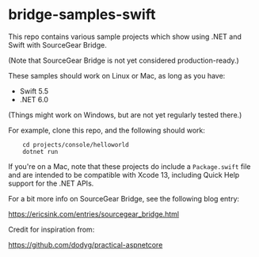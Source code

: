 # bridge-samples-swift

This repo contains various sample projects which show using .NET and 
Swift with SourceGear Bridge.

(Note that SourceGear Bridge is not yet considered production-ready.)

These samples should work on Linux or Mac, as long as you have:

- Swift 5.5
- .NET 6.0

(Things might work on Windows, but are not yet regularly tested there.)

For example, clone this repo, and the following should work:

```
    cd projects/console/helloworld
    dotnet run
```

If you're on a Mac, note that these projects do include a `Package.swift`
file and are intended to be compatible with Xcode 13, including Quick Help
support for the .NET APIs.

For a bit more info on SourceGear Bridge, see the following blog entry:

https://ericsink.com/entries/sourcegear_bridge.html

Credit for inspiration from:

https://github.com/dodyg/practical-aspnetcore

